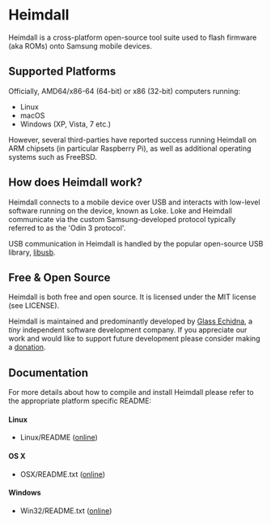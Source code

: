 # Heimdall

Heimdall is a cross-platform open-source tool suite used to flash firmware (aka ROMs) onto Samsung mobile devices.

## Supported Platforms

Officially, AMD64/x86-64 (64-bit) or x86 (32-bit) computers running:

 * Linux
 * macOS
 * Windows (XP, Vista, 7 etc.)

However, several third-parties have reported success running Heimdall on ARM chipsets
(in particular Raspberry Pi), as well as additional operating systems such as FreeBSD.

## How does Heimdall work?

Heimdall connects to a mobile device over USB and interacts with low-level software
running on the device, known as Loke. Loke and Heimdall communicate via the custom
Samsung-developed protocol typically referred to as the 'Odin 3 protocol'.

USB communication in Heimdall is handled by the popular open-source USB library, [libusb](http://libusb.info).

## Free & Open Source

Heimdall is both free and open source. It is licensed under the MIT license (see LICENSE).

Heimdall is maintained and predominantly developed by [Glass Echidna](http://glassechidna.com.au/),
a _tiny_ independent software development company. If you appreciate our work and would like
to support future development please consider making a [donation](http://glassechidna.com.au/donate/).

## Documentation

For more details about how to compile and install Heimdall please refer to the
appropriate platform specific README:

#### Linux

 - Linux/README ([online](https://gitlab.com/BenjaminDobell/Heimdall/raw/master/Linux/README))

#### OS X

 - OSX/README.txt ([online](https://gitlab.com/BenjaminDobell/Heimdall/raw/master/OSX/README.txt))

#### Windows

 - Win32/README.txt ([online](https://gitlab.com/BenjaminDobell/Heimdall/raw/master/Win32/README.txt))
